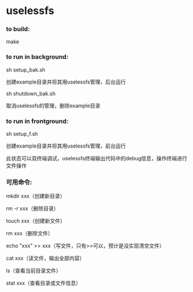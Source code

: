 # uselessfs

### to build:

make

### to run in background:

sh setup_bak.sh

创建example目录并将其用uselessfs管理，后台运行

sh shutdown_bak.sh

取消uselessfs的管理，删除example目录

### to run in frontground:

sh setup_f.sh

创建example目录并将其用uselessfs管理，前台运行

此状态可以双终端调试，uselessfs终端输出代码中的debug信息，操作终端进行文件操作


### 可用命令:

mkdir xxx（创建新目录）

rm -r xxx（删除目录）

touch xxx（创建新文件）

rm xxx（删除文件）

echo "xxx" >> xxx（写文件，只有>>可以，预计是没实现清空文件）

cat xxx（读文件，输出全部内容）

ls（查看当前目录文件）

stat xxx（查看目录或文件信息）